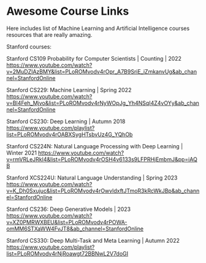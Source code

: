 # Awesome Course Links

Here includes list of Machine Learning and Artificial Intelligence courses resources that are really amazing. 

Stanford courses:

Stanford CS109 Probability for Computer Scientists | Counting | 2022 https://www.youtube.com/watch?v=2MuDZIAzBMY&list=PLoROMvodv4rOpr_A7B9SriE_iZmkanvUg&ab_channel=StanfordOnline

Stanford CS229: Machine Learning | Spring 2022 https://www.youtube.com/watch?v=Bl4Feh_Mjvo&list=PLoROMvodv4rNyWOpJg_Yh4NSqI4Z4vOYy&ab_channel=StanfordOnline

Stanford CS230: Deep Learning | Autumn 2018 https://www.youtube.com/playlist?list=PLoROMvodv4rOABXSygHTsbvUz4G_YQhOb 

Stanford CS224N: Natural Language Processing with Deep Learning | Winter 2021 https://www.youtube.com/watch?v=rmVRLeJRkl4&list=PLoROMvodv4rOSH4v6133s9LFPRHjEmbmJ&pp=iAQB

Stanford XCS224U: Natural Language Understanding | Spring 2023 https://www.youtube.com/watch?v=K_Dh0Sxujuc&list=PLoROMvodv4rOwvldxftJTmoR3kRcWkJBp&ab_channel=StanfordOnline 

Stanford CS236: Deep Generative Models | 2023 https://www.youtube.com/watch?v=XZ0PMRWXBEU&list=PLoROMvodv4rPOWA-omMM6STXaWW4FvJT8&ab_channel=StanfordOnline

Stanford CS330: Deep Multi-Task and Meta Learning | Autumn 2022 https://www.youtube.com/playlist?list=PLoROMvodv4rNjRoawgt72BBNwL2V7doGI
